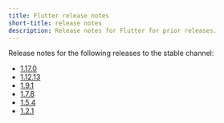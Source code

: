 ```yaml
---
title: Flutter release notes
short-title: release notes
description: Release notes for Flutter for prior releases.
---
```


Release notes for the following releases to the stable channel:
* [1.17.0][]
* [1.12.13][]
* [1.9.1][]
* [1.7.8][]
* [1.5.4][]
* [1.2.1][]


[1.17.0]: {{site.medium}}/flutter/announcing-flutter-1-17-4182d8af7f8e
[1.12.13]: release-notes/release-notes-1.12.13
[1.9.1]: release-notes/release-notes-1.9.1
[1.7.8]: release-notes/release-notes-1.7.8
[1.5.4]: release-notes/release-notes-1.5.4
[1.2.1]: release-notes/release-notes-1.2.1
